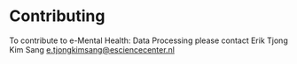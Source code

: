 Contributing
============

To contribute to e-Mental Health: Data Processing please contact Erik Tjong Kim Sang <e.tjongkimsang@esciencecenter.nl>


